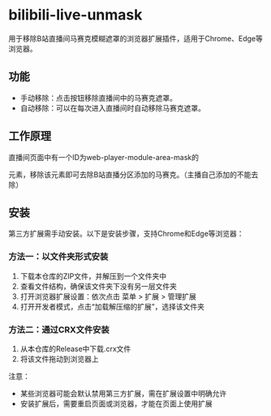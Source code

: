 # bilibili-live-unmask

用于移除B站直播间马赛克模糊遮罩的浏览器扩展插件，适用于Chrome、Edge等浏览器。

## 功能

* 手动移除：点击按钮移除直播间中的马赛克遮罩。
* 自动移除：可以在每次进入直播间时自动移除马赛克遮罩。

## 工作原理

直播间页面中有一个ID为web-player-module-area-mask的<div>元素，移除该元素即可去除B站直播分区添加的马赛克。（主播自己添加的不能去除）

## 安装

第三方扩展需手动安装。以下是安装步骤，支持Chrome和Edge等浏览器：

### 方法一：以文件夹形式安装

1. 下载本仓库的ZIP文件，并解压到一个文件夹中
2. 查看文件结构，确保该文件夹下没有另一层文件夹
3. 打开浏览器扩展设置：依次点击 菜单 > 扩展 > 管理扩展
4. 打开开发者模式，点击“加载解压缩的扩展”，选择该文件夹

### 方法二：通过CRX文件安装

1. 从本仓库的Release中下载.crx文件
2. 将该文件拖动到浏览器上

注意：
* 某些浏览器可能会默认禁用第三方扩展，需在扩展设置中明确允许
* 安装扩展后，需要重启页面或浏览器，才能在页面上使用扩展
